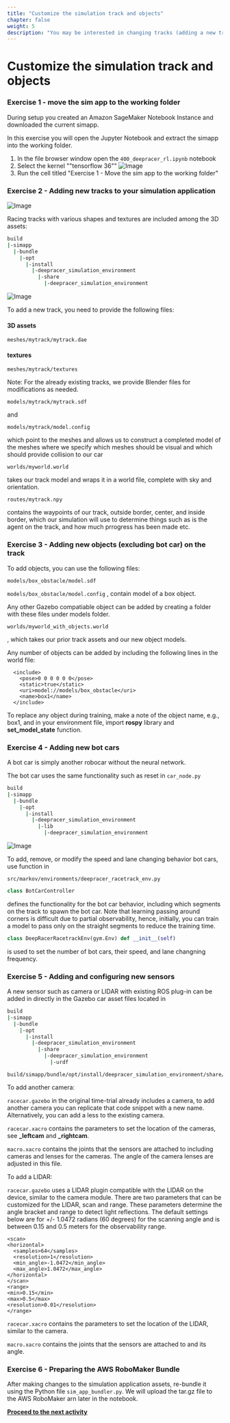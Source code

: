 ```yaml
---
title: "Customize the simulation track and objects"
chapter: false
weight: 5
description: "You may be interested in changing tracks (adding a new track, or editing an existing one), adding objects to your track, or adding bot cars to train against."
---
```

# Customize the simulation track and objects

### Exercise 1 - move the sim app to the working folder

During setup you created an Amazon SageMaker Notebook Instance and downloaded the current simapp.

In this exercise you will open the Jupyter Notebook and extract the simapp into the working folder.

1. In the file browser window open the `400_deepracer_rl.ipynb` notebook
2. Select the kernel ""tensorflow 36""
![Image](/images/400workshop/selectkernal.png)
3. Run the cell titled "Exercise 1 - Move the sim app to the working folder"

### Exercise 2 - Adding new tracks to your simulation application

![Image](/images/400workshop/Changetracks.png)

Racing tracks with various shapes and textures are included among the 3D assets: 

```bash
build
|-simapp
  |-bundle
    |-opt
      |-install
        |-deepracer_simulation_environment
          |-share
            |-deepracer_simulation_environment
```

![Image](/images/400workshop/jupyterlabstartfilesystem.png)

To add a new track, you need to provide the following files:

#### 3D assets
`
meshes/mytrack/mytrack.dae
`
#### textures
`
meshes/mytrack/textures
`

Note: For the already existing tracks, we provide Blender files for modifications as needed.

`
models/mytrack/mytrack.sdf
`

and 

`
models/mytrack/model.config
`

which point to the meshes and allows us to construct a completed model of the meshes where we specify which meshes should be visual and which should provide collision to our car

`
worlds/myworld.world
`

takes our track model and wraps it in a world file, complete with sky and orientation.

`
routes/mytrack.npy
`

contains the waypoints of our track, outside border, center, and inside border, which our simulation will use to determine things such as is the agent on the track, and how much prrogress has been made etc.

### Exercise 3 - Adding new objects (excluding bot car) on the track

To add objects, you can use the following files:

`
models/box_obstacle/model.sdf 
`

`
models/box_obstacle/model.config
`
, contain model of a box object. 

Any other Gazebo compatiable object can be added by creating a folder with these files under models folder.

`
worlds/myworld_with_objects.world
`

, which takes our prior track assets and our new object models. 


Any number of objects can be added by including the following lines in the world file:
```
  <include>
    <pose>0 0 0 0 0 0</pose>
    <static>true</static>
    <uri>model://models/box_obstacle</uri>
    <name>box1</name>
  </include>
```
To replace any object during training, make a note of the object name, e.g., box1, and in your environment file, import **rospy** library and **set_model_state** function.

### Exercise 4 - Adding new bot cars

A bot car is simply another robocar without the neural network.

The bot car uses the same functionality such as reset in `car_node.py`

```bash
build
|-simapp
  |-bundle
    |-opt
      |-install
        |-deepracer_simulation_environment
          |-lib
            |-deepracer_simulation_environment
```
![Image](/images/400workshop/car_node.png)

To add, remove, or modify the speed and lane changing behavior bot cars, use function in 

`src/markov/environments/deepracer_racetrack_env.py`


```python
class BotCarController 
```
defines the functionality for the bot car behavior, including which segments on the track to spawn the bot car. Note that learning passing around corners is difficult due to partial observability, hence, initially, you can train a model to pass only on the straight segments to reduce the training time.
```python
class DeepRacerRacetrackEnv(gym.Env) def __init__(self)
``` 
is used to set the number of bot cars, their speed, and lane changning frequency.

### Exercise 5 - Adding and configuring new sensors

A new sensor such as camera or LIDAR with existing ROS plug-in can be added in directly in the Gazebo car asset files located in 

```bash
build
|-simapp
  |-bundle
    |-opt
      |-install
        |-deepracer_simulation_environment
          |-share
            |-deepracer_simulation_environment
              |-urdf
```
```
build/simapp/bundle/opt/install/deepracer_simulation_environment/share/deepracer_simulation_environment/urdf/
```

To add another camera:

`racecar.gazebo` in the original time-trial already includes a camera, to add another camera you can replicate that code snippet with a new name. Alternatively, you can add a less to the existing camera.

`racecar.xacro` contains the parameters to set the location of the cameras, see **_leftcam** and **_rightcam**.

`macro.xacro` contains the joints that the sensors are attached to including cameras and lenses for the cameras. The angle of the camera lenses are adjusted in this file.

To add a LIDAR:

`racecar.gazebo` uses a LIDAR plugin compatible with the LIDAR on the device, similar to the camera module. There are two parameters that can be customized for the LIDAR, scan and range. These parameters determine the angle bracket and range to detect light reflections. 
The default settings below are for +/- 1.0472 radians (60 degrees) for the scanning angle and is between 0.15 and 0.5 meters for the observability range.
````
<scan>
<horizontal>
  <samples>64</samples>
  <resolution>1</resolution>
  <min_angle>-1.0472</min_angle>
  <max_angle>1.0472</max_angle>
</horizontal>
</scan>
<range>
<min>0.15</min>
<max>0.5</max>
<resolution>0.01</resolution>
</range>
````
`racecar.xacro` contains the parameters to set the location of the LIDAR, similar to the camera.

`macro.xacro` contains the joints that the sensors are attached to and its angle.

### Exercise 6 - Preparing the AWS RoboMaker Bundle

After making changes to the simulation application assets, re-bundle it using the Python file `sim_app_bundler.py`. We will upload the tar.gz file to the AWS RoboMaker arn later in the notebook.

**[Proceed to the next activity](../modifyactionspace/)**
